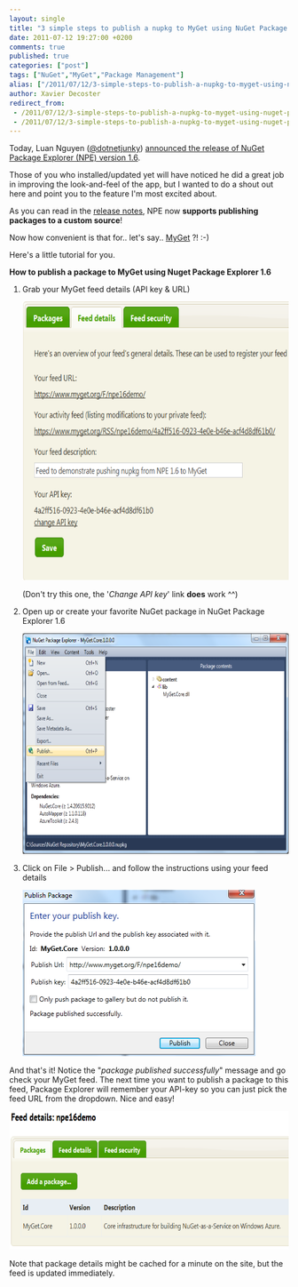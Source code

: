 ```yaml
---
layout: single
title: "3 simple steps to publish a nupkg to MyGet using NuGet Package Explorer 1.6"
date: 2011-07-12 19:27:00 +0200
comments: true
published: true
categories: ["post"]
tags: ["NuGet","MyGet","Package Management"]
alias: ["/2011/07/12/3-simple-steps-to-publish-a-nupkg-to-myget-using-nuget-package-explorer-16/"]
author: Xavier Decoster
redirect_from:
 - /2011/07/12/3-simple-steps-to-publish-a-nupkg-to-myget-using-nuget-package-explorer-16/.html
 - /2011/07/12/3-simple-steps-to-publish-a-nupkg-to-myget-using-nuget-package-explorer-16/.html
---
```

<p>Today, Luan Nguyen (<a href="https://twitter.com/#!/dotnetjunky" target="_blank">@dotnetjunky</a>) <a href="http://npe.codeplex.com/wikipage?title=Release%20notes%20for%20NuGet%20Package%20Explorer%201.6" target="_blank">announced the release of NuGet Package Explorer (NPE) version 1.6</a>.</p>

<p>Those of you who installed/updated yet will have noticed he did a great job in improving the look-and-feel of the app, but I wanted to do a shout out here and point you to the feature I'm most excited about.</p>

<p>As you can read in the <a href="http://npe.codeplex.com/wikipage?title=Release%20notes%20for%20NuGet%20Package%20Explorer%201.6" target="_blank">release notes</a>, NPE now <strong>supports publishing packages to a custom source</strong>!</p>

<p>Now how convenient is that for.. let's say.. <a href="http://www.myget.org" target="_blank">MyGet</a> ?! :-)</p>

<p>Here's a little tutorial for you.</p>

<p><strong>How to publish a package to MyGet using Nuget Package Explorer 1.6</strong></p>

<ol>
<li><p>Grab your MyGet feed details (API key &amp; URL)</p>

<p><img width="650" height="501" alt="" src="/images/2011-07-12/2011-07-11_2356.png" /></p>

<p>(Don't try this one, the '<em>Change API key</em>' link <strong>does</strong> work ^^)</p></li>
<li><p>Open up or create your favorite NuGet package in NuGet Package Explorer 1.6</p>

<p><img width="650" height="397" alt="" src="/images/2011-07-12/2011-07-11_2353.png" /></p></li>
<li><p>Click on File > Publish... and follow the instructions using your feed details</p>

<p><img src="/images/2011-07-12/2011-07-12_0010.png" alt="" /></p></li>
</ol>

<p>And that's it! Notice the "<em>package published successfully</em>" message and go check your MyGet feed. The next time you want to publish a package to this feed, Package Explorer will remember your API-key so you can just pick the feed URL from the dropdown. Nice and easy!</p>

<p><img width="650" height="249" alt="" src="/images/2011-07-12/2011-07-12_0018.png" /></p>

<p>Note that package details might be cached for a minute on the site, but the feed is updated immediately.</p>
